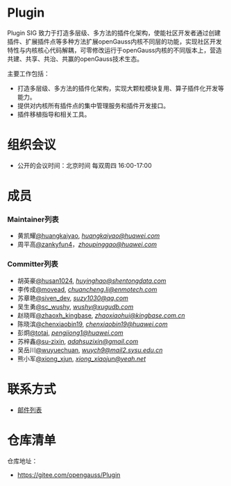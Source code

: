 # Plugin
Plugin SIG 致力于打造多层级、多方法的插件化架构，使能社区开发者通过创建插件、扩展插件点等多种方法扩展openGauss内核不同层的功能，实现社区开发特性与内核核心代码解耦，可零修改运行于openGauss内核的不同版本上，营造共建、共享、共治、共赢的openGauss技术生态。

主要工作包括：

* 打造多层级、多方法的插件化架构，实现大颗粒模块复用、算子插件化开发等能力。
* 提供对内核所有插件点的集中管理服务和插件开发接口。
* 插件移植指导和相关工具。

# 组织会议

- 公开的会议时间：北京时间 每双周四  16:00-17:00

# 成员

### Maintainer列表

- 黄凯耀[@huangkaiyao](https://gitee.com/huangkaiyao), *huangkaiyao@huawei.com*
- 周平高[@zankyfun4](https://gitee.com/zankyfun4)，*zhoupinggao@huawei.com*


### Committer列表

- 胡英豪[@husan1024](https://gitee.com/husan1024), *huyinghao@shentongdata.com*
- 李传成[@movead](https://gitee.com/movead), *chuancheng.li@enmotech.com*
- 苏章艳[@siven_dev](https://gitee.com/siven_dev), *suzy1030@qq.com*
- 吴生勇[@sc_wushy](https://gitee.com/sc_wushy), *wushy@xugudb.com*
- 赵晓晖[@zhaoxh_kingbase](https://gitee.com/zhaoxh_kingbase), *zhaoxiaohui@kingbase.com.cn*
- 陈晓滨[@chenxiaobin19](https://gitee.com/chenxiaobin19), *chenxiaobin19@huawei.com*
- 彭炯[@totaj](https://gitee.com/totaj), *pengjiong1@huawei.com*
- 苏梓鑫[@su-zixin](https://gitee.com/su-zixin), *adahsuzixin@gmail.com*
- 吴岳川[@wuyuechuan](https://gitee.com/wuyuechuan), *wuych9@mail2.sysu.edu.cn*
- 熊小军[@xiong_xjun](https://gitee.com/xiong_xjun), *xiong_xiaojun@yeah.net*

# 联系方式

- [邮件列表](https://mailweb.opengauss.org/postorius/lists/plugin.opengauss.org/)

# 仓库清单

仓库地址：

- https://gitee.com/opengauss/Plugin